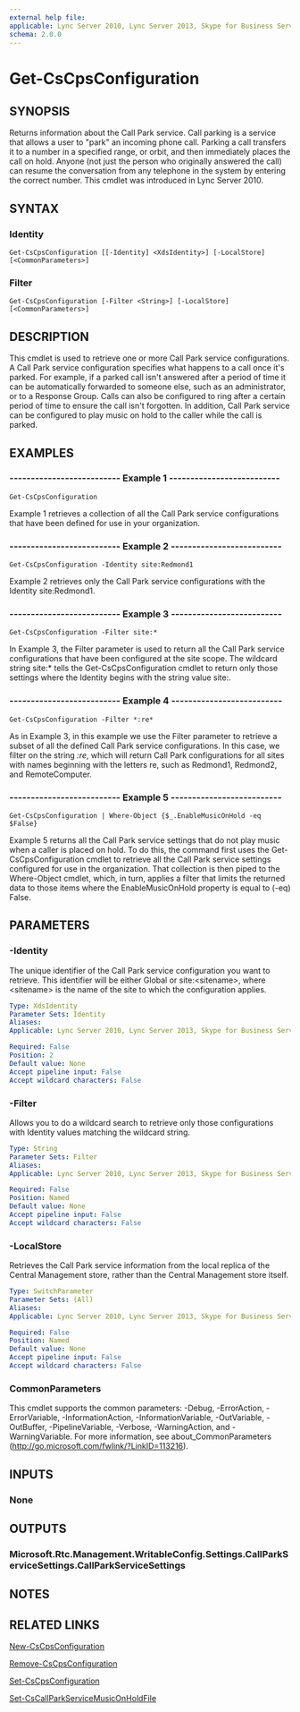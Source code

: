 ```yaml
---
external help file: 
applicable: Lync Server 2010, Lync Server 2013, Skype for Business Server 2015
schema: 2.0.0
---
```


# Get-CsCpsConfiguration

## SYNOPSIS
Returns information about the Call Park service.
Call parking is a service that allows a user to "park" an incoming phone call.
Parking a call transfers it to a number in a specified range, or orbit, and then immediately places the call on hold.
Anyone (not just the person who originally answered the call) can resume the conversation from any telephone in the system by entering the correct number.
This cmdlet was introduced in Lync Server 2010.


## SYNTAX

### Identity
```
Get-CsCpsConfiguration [[-Identity] <XdsIdentity>] [-LocalStore] [<CommonParameters>]
```

### Filter
```
Get-CsCpsConfiguration [-Filter <String>] [-LocalStore] [<CommonParameters>]
```

## DESCRIPTION
This cmdlet is used to retrieve one or more Call Park service configurations.
A Call Park service configuration specifies what happens to a call once it's parked.
For example, if a parked call isn't answered after a period of time it can be automatically forwarded to someone else, such as an administrator, or to a Response Group.
Calls can also be configured to ring after a certain period of time to ensure the call isn't forgotten.
In addition, Call Park service can be configured to play music on hold to the caller while the call is parked.


## EXAMPLES

### -------------------------- Example 1 --------------------------
```
Get-CsCpsConfiguration
```

Example 1 retrieves a collection of all the Call Park service configurations that have been defined for use in your organization.

### -------------------------- Example 2 --------------------------
```
Get-CsCpsConfiguration -Identity site:Redmond1
```

Example 2 retrieves only the Call Park service configurations with the Identity site:Redmond1.

### -------------------------- Example 3 --------------------------
```
Get-CsCpsConfiguration -Filter site:*
```

In Example 3, the Filter parameter is used to return all the Call Park service configurations that have been configured at the site scope.
The wildcard string site:* tells the Get-CsCpsConfiguration cmdlet to return only those settings where the Identity begins with the string value site:.

### -------------------------- Example 4 --------------------------
```
Get-CsCpsConfiguration -Filter *:re*
```

As in Example 3, in this example we use the Filter parameter to retrieve a subset of all the defined Call Park service configurations.
In this case, we filter on the string *:re*, which will return Call Park configurations for all sites with names beginning with the letters re, such as Redmond1, Redmond2, and RemoteComputer.

### -------------------------- Example 5 --------------------------
```
Get-CsCpsConfiguration | Where-Object {$_.EnableMusicOnHold -eq $False}
```

Example 5 returns all the Call Park service settings that do not play music when a caller is placed on hold.
To do this, the command first uses the Get-CsCpsConfiguration cmdlet to retrieve all the Call Park service settings configured for use in the organization.
That collection is then piped to the Where-Object cmdlet, which, in turn, applies a filter that limits the returned data to those items where the EnableMusicOnHold property is equal to (-eq) False.


## PARAMETERS

### -Identity
The unique identifier of the Call Park service configuration you want to retrieve.
This identifier will be either Global or site:\<sitename\>, where \<sitename\> is the name of the site to which the configuration applies.

```yaml
Type: XdsIdentity
Parameter Sets: Identity
Aliases: 
Applicable: Lync Server 2010, Lync Server 2013, Skype for Business Server 2015

Required: False
Position: 2
Default value: None
Accept pipeline input: False
Accept wildcard characters: False
```

### -Filter
Allows you to do a wildcard search to retrieve only those configurations with Identity values matching the wildcard string.

```yaml
Type: String
Parameter Sets: Filter
Aliases: 
Applicable: Lync Server 2010, Lync Server 2013, Skype for Business Server 2015

Required: False
Position: Named
Default value: None
Accept pipeline input: False
Accept wildcard characters: False
```

### -LocalStore
Retrieves the Call Park service information from the local replica of the Central Management store, rather than the Central Management store itself.

```yaml
Type: SwitchParameter
Parameter Sets: (All)
Aliases: 
Applicable: Lync Server 2010, Lync Server 2013, Skype for Business Server 2015

Required: False
Position: Named
Default value: None
Accept pipeline input: False
Accept wildcard characters: False
```

### CommonParameters
This cmdlet supports the common parameters: -Debug, -ErrorAction, -ErrorVariable, -InformationAction, -InformationVariable, -OutVariable, -OutBuffer, -PipelineVariable, -Verbose, -WarningAction, and -WarningVariable. For more information, see about_CommonParameters (http://go.microsoft.com/fwlink/?LinkID=113216).


## INPUTS

### None


## OUTPUTS

### Microsoft.Rtc.Management.WritableConfig.Settings.CallParkServiceSettings.CallParkServiceSettings


## NOTES


## RELATED LINKS

[New-CsCpsConfiguration]()

[Remove-CsCpsConfiguration]()

[Set-CsCpsConfiguration]()

[Set-CsCallParkServiceMusicOnHoldFile]()